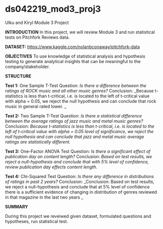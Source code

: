 # ds042219_mod3_proj3
Ulku and Kiryl Module 3 Project

**INTRODUCTION**
In this project, we will review Module 3 and run statistical tests on Pitchfork Reviews data.

**DATASET:** https://www.kaggle.com/nolanbconaway/pitchfork-data

**OBJECTIVES**
To use knowledge of statistical analysis and hypothesis testing to generate analytical insights that can be meaningful to the company/stakeholder.

**STRUCTURE**

**Test 1:** One Sample T-Test
    Question: _Is there a difference between the ratings of ROCK music and all other music genres?_
    Conclusion: _Because t-statistics is less than t-critical, i.e. is located to the left of t-critical value with alpha = 0.05, we reject the null hypothesis and can conclude that rock music in general rated lower. _

**Test 2:** Two Sample T-Test
    Question: _Is there a statistical difference between the average ratings of jazz music and metal music genres?_
    Conclusion: _Because t-statistics is less than t-critical, i.e. is located to the left of t-critical value with alpha = 0.05 level of significance, we reject the null hypothesis and can conclude that jazz and metal music average ratings are statistically different._

**Test 3:** One-Factor ANOVA Test
    Question: _Is there a significant effect of publication day on content length?_
    Conclusion: _Based on test results, we reject a null-hypothesis and conclude that with 5% level of confidence, review publication day effects content length._

**Test 4:** Chi-Squared Test
    Question: _Is there any difference in distributions of ratings in past 2 years?_
    Conclusion: _Conclusion:
Based on test results, we reject a null-hypothesis and conclude that at 5% level of confidence there is a sufficient evidence of changing in distribution of genres reviewed in that magazine  in the last two years
_

**SUMMARY** 

During this project we reveiwed given dataset, formulated questions and hypotheses, run statistical test.
